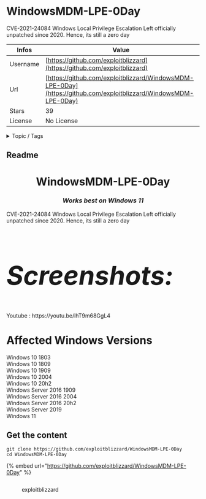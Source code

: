 # WindowsMDM-LPE-0Day

CVE-2021-24084 Windows Local Privilege Escalation Left officially unpatched since 2020. Hence, its still a zero day

| Infos    | Value                                                              |
| -------- | -------------------------------------------------------------------|
| Username | [https://github.com/exploitblizzard](https://github.com/exploitblizzard) |
| Url      | [https://github.com/exploitblizzard/WindowsMDM-LPE-0Day](https://github.com/exploitblizzard/WindowsMDM-LPE-0Day)                                               |
| Stars    | 39                                                          |
| License  | No License                                                        |

<details>

<summary>Topic / Tags</summary>



</details>

## Readme

<h1 align="center">WindowsMDM-LPE-0Day</h1>
<i><h3 align="center">Works best on Windows 11</h3></i>
CVE-2021-24084 Windows Local Privilege Escalation Left officially unpatched since 2020. Hence, its still a zero day

<h2 style="font-size:7vw" align="left"><i>Screenshots:</i></h2>
Youtube : https://youtu.be/lhT9m68GgL4

# Affected Windows Versions
Windows 10	1803</br>
Windows 10	1809</br>
Windows 10	1909	</br>
Windows 10	2004	</br>
Windows 10	20h2	</br>
Windows Server 2016	1909	</br>
Windows Server 2016	2004	</br>
Windows Server 2016	20h2	</br>
Windows Server 2019</br>
Windows 11</br>



## Get the content

```
git clone https://github.com/exploitblizzard/WindowsMDM-LPE-0Day
cd WindowsMDM-LPE-0Day
```

{% embed url="https://github.com/exploitblizzard/WindowsMDM-LPE-0Day" %}

<figure><img src="https://avatars.githubusercontent.com/u/61627070?v=4" alt=""><figcaption><p>exploitblizzard</p></figcaption></figure>
